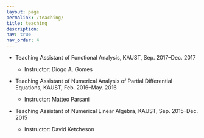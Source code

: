 ```yaml
---
layout: page
permalink: /teaching/
title: teaching
description: 
nav: true
nav_order: 4
---
```


* Teaching Assistant of Functional Analysis, KAUST, Sep. 2017–Dec. 2017
  * Instructor: Diogo A. Gomes

* Teaching Assistant of Numerical Analysis of Partial Differential Equations, KAUST, Feb. 2016–May. 2016
  * Instructor: Matteo Parsani

* Teaching Assistant of Numerical Linear Algebra, KAUST, Sep. 2015–Dec. 2015
  * Instructor: David Ketcheson
